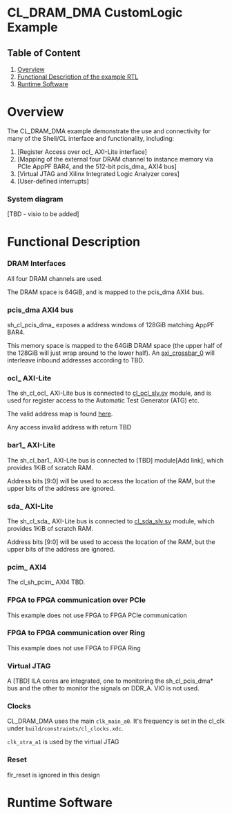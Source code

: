 # CL_DRAM_DMA CustomLogic Example

## Table of Content

1. [Overview](#overview)
2. [Functional Description of the example RTL](#functionalDescription)
3. [Runtime Software](#runtmieSoftware)


<a name="overview"></a>
# Overview  

The CL_DRAM_DMA example demonstrate the use and connectivity for many of the Shell/CL interface and functionality, including:

1) [Register Access over ocl_ AXI-Lite interface]  
2) [Mapping of the external four DRAM channel to instance memory via PCIe AppPF BAR4, and the 512-bit pcis_dma_ AXI4 bus]
3) [Virtual JTAG and Xilinx Integrated Logic Analyzer cores]
4) [User-defined interrupts]

### System diagram  

[TBD - visio to be added]

  
  
  
<a name="functionalDescription"></a>
# Functional Description

### DRAM Interfaces

All four DRAM channels are used.

The DRAM space is 64GiB, and is mapped to the pcis_dma AXI4 bus.

### pcis_dma AXI4 bus

sh_cl_pcis_dma_ exposes a address windows of 128GiB matching AppPF BAR4.

This memory space is mapped to the 64GiB DRAM space (the upper half of the 128GiB will just wrap around to the lower half). An [axi_crossbar_0](https://github.com/aws/aws-fpga/blob/develop_xdma/hdk/common/shell_current/design/ip/cl_axi_interconnect/hdl/cl_axi_interconnect.v) will interleave inbound addresses according to TBD.


### ocl_ AXI-Lite

The sh_cl_ocl_ AXI-Lite bus is connected to [cl_ocl_slv.sv](https://github.com/aws/aws-fpga/blob/develop_xdma/hdk/cl/examples/cl_dram_dma/design/cl_ocl_slv.sv) module, and is used for register access to the Automatic Test Generator (ATG) etc.

The valid address map is found [here](./TBD).

Any access invalid address with return TBD


### bar1_ AXI-Lite

The sh_cl_bar1_ AXI-Lite bus is connected to [TBD] module[Add link], which provides 1KiB of scratch RAM.

Address bits [9:0] will be used to access the location of the RAM, but the upper bits of the address are ignored.


### sda_ AXI-Lite

The sh_cl_sda_ AXI-Lite bus is connected to [cl_sda_slv.sv](https://github.com/aws/aws-fpga/blob/develop_xdma/hdk/cl/examples/cl_dram_dma/design/cl_sda_slv.sv) module, which provides 1KiB of scratch RAM.

Address bits [9:0] will be used to access the location of the RAM, but the upper bits of the address are ignored.


### pcim_ AXI4

The cl_sh_pcim_  AXI4 TBD.


### FPGA to FPGA communication over PCIe

This example does not use FPGA to FPGA PCIe communication

### FPGA to FPGA communication over Ring

This example does not use FPGA to FPGA Ring


### Virtual JTAG

A [TBD] ILA cores are integrated, one to monitoring the sh_cl_pcis_dma\* bus and the other to monitor the signals on DDR_A.
VIO is not used.

### Clocks

CL_DRAM_DMA uses the main `clk_main_a0`.  It's frequency is set in the cl_clk under `build/constraints/cl_clocks.xdc`.

`clk_xtra_a1` is used by the virtual JTAG

### Reset

flr_reset is ignored in this design
  
  
  


<a name="runtimeSoftware"></a>
# Runtime Software

